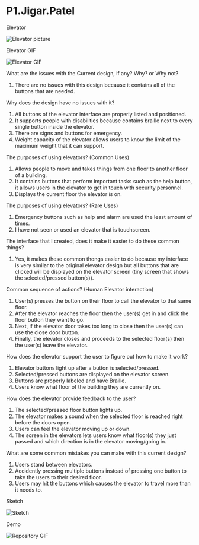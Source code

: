# P1.Jigar.Patel

Elevator

![Elevator picture](https://user-images.githubusercontent.com/93454693/192941444-fc990e5f-4f78-41d9-9fbf-1f9043547d82.jpg)

Elevator GIF

![Elevator GIF](https://user-images.githubusercontent.com/93454693/192943119-f2ce19d3-9f83-457d-93ad-c979d6fd51be.GIF)

What are the issues with the Current design, if any? Why? or Why not?

  1. There are no issues with this design because it contains all of the buttons that are needed.
  
Why does the design have no issues with it? 

  1. All buttons of the elevator interface are properly listed and positioned.
  2. It supports people with disabilities because contains braille next to every single button inside the elevator.
  3. There are signs and buttons for emergency.
  4. Weight capacity of the elevator allows users to know the limit of the maximum weight that it can support.

The purposes of using elevators? (Common Uses)

  1. Allows people to move and takes things from one floor to another floor of a building.
  2. It contains buttons that perform important tasks such as the help button, it allows users in the elevator to get in touch with security personnel.
  3. Displays the current floor the elevator is on.
  
The purposes of using elevators? (Rare Uses)

  1. Emergency buttons such as help and alarm are used the least amount of times.
  2. I have not seen or used an elevator that is touchscreen.
  
The interface that I created, does it make it easier to do these common things?

  1. Yes, it makes these common thongs easier to do because my interface is very similar to the original elevator design but all buttons that are clicked 
  will be displayed on the elevator screen (tiny screen that shows the selected/pressed button(s)). 

Common sequence of actions? (Human Elevator interaction)

  1. User(s) presses the button on their floor to call the elevator to that same floor.
  2. After the elevator reaches the floor then the user(s) get in and click the floor button they want to go.
  3. Next, if the elevator door takes too long to close then the user(s) can use the close door button.
  4. Finally, the elevator closes and proceeds to the selected floor(s) then the user(s) leave the elevator.
  
How does the elevator support the user to figure out how to make it work?
 
  1. Elevator buttons light up after a button is selected/pressed.
  2. Selected/pressed buttons are displayed on the elevator screen.
  3. Buttons are properly labeled and have Braille.
  4. Users know what floor of the building they are currently on.

How does the elevator provide feedback to the user? 

  1. The selected/pressed floor button lights up.
  2. The elevator makes a sound when the selected floor is reached right before the doors open.
  3. Users can feel the elevator moving up or down.
  4. The screen in the elevators lets users know what floor(s) they just passed and which direction is in the elevator moving/going in.

What are some common mistakes you can make with this current design?

  1. Users stand between elevators.
  2. Accidently pressing multiple buttons instead of pressing one button to take the users to their desired floor.
  3. Users may hit the buttons which causes the elevator to travel more than it needs to.
  
Sketch

![Sketch](https://user-images.githubusercontent.com/93454693/192942359-b8ba1b25-c05f-4134-a16d-dcfc56bfcd10.jpg)

Demo

![Repository GIF](https://user-images.githubusercontent.com/93454693/193190786-f714c697-d4ce-479e-8e18-e37a884d25a6.GIF)


